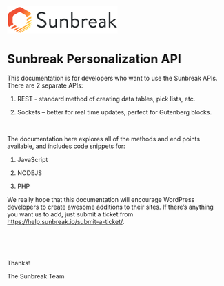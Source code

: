 <img src="svg/sunbreak-logo-dark.svg" alt="Sunbreak logo" width="256"/>

# Sunbreak Personalization API

This documentation is for developers who want to use the Sunbreak APIs. There are 2 separate APIs:

1.    REST - standard method of creating data tables, pick lists, etc.

2.    Sockets – better for real time updates, perfect for Gutenberg blocks.

<br/>

The documentation here explores all of the methods and end points available, and includes code snippets for:

1.    JavaScript

2.    NODEJS

3.    PHP

We really hope that this documentation will encourage WordPress developers to create awesome additions to their sites. If there’s anything you want us to add, just submit a ticket from https://help.sunbreak.io/submit-a-ticket/.

<br/>
<br/>
<br/>

Thanks!
<br/>

The Sunbreak Team
